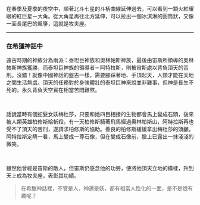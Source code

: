 在春季及夏季的夜空中，順著北斗七星的斗柄曲線延伸過去，可以看到一顆火紅耀眼的紅巨星－大角。從大角星再往北方延伸，可以拉出一個冰淇淋的圓筒狀，又像一面長尾巴的風箏，這就是牧夫座。

---

### 在希獵神話中

遠古時期的神族分為兩派：泰坦巨神族和奧林帕斯神族，最後由宙斯所領導的奧林帕斯神族獲勝，而泰坦巨神族的領導者－阿特拉斯，則被宙斯處以背負頂天的苦刑。沒錯！就像中國神話的盤古一樣，需要腳踩著地、手頂起天，人類才能在天地之間生活無虞。頂天的任務對於身強體壯的泰坦巨神來說並非難事，但神是長生不死的，永久背負天空實在相當苦悶難熬。

<br />

話說當時有個蛇髮女妖梅杜莎，只要和她四目相接的生物都會馬上變成石頭，後來被人類英雄柏修斯給斬殺。有一天柏修斯騎著飛馬經過奧林帕斯山，阿特拉斯再也受不了頂天的苦刑，遂請求柏修斯的協助。善良的柏修斯緩緩拿出梅杜莎的頭顱，阿特拉斯定睛一看，馬上變成一尊石像，但在變成石像前，臉上已露出一抹淺淺的微笑。

<br />

雖然他曾經是宙斯的敵人，但宙斯仍感念他的功勞，便將他頂天立地的模樣，升到天上成為牧夫座，表彰其功績。

> 在希臘神話裡，不管是人、神還是妖，都有相當人性化的一面，是不是很有趣呢？